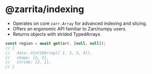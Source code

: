 # @zarrita/indexing

- Operates on core `zarr.Array` for advanced indexing and slicing.
- Offers an ergonomic API familiar to Zarr/numpy users.
- Returns objects with strided TypedArrays

```javascript
const region = await get(arr, [null, null]);
// {
//   data: Uint16Array([ 1, 2, 3, 4]),
//   shape: [2, 2],
//   stride: [2, 1],
// }
```
